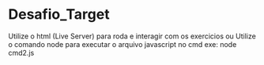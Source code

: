 # Desafio_Target

Utilize o html (Live Server) para roda e interagir com os exercicios 
ou 
Utilize o comando node para executar o arquivo javascript no cmd 
exe: node cmd2.js
